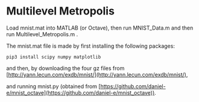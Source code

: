 # Multilevel Metropolis

Load mnist.mat into MATLAB (or Octave), then run MNIST_Data.m and then run Multilevel_Metropolis.m .

The mnist.mat file is made by first installing the following packages:

```pip3 install scipy numpy matplotlib```

and then, by downloading the four gz files from [http://yann.lecun.com/exdb/mnist/](http://yann.lecun.com/exdb/mnist/),

and running mnist.py (obtained from [https://github.com/daniel-e/mnist_octave](https://github.com/daniel-e/mnist_octave)).